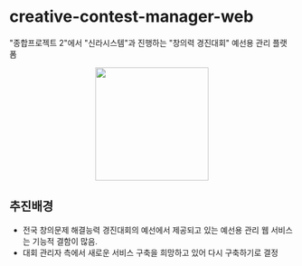 # creative-contest-manager-web 
"종합프로젝트 2"에서 "신라시스템"과 진행하는 "창의력 경진대회" 예선용 관리 플랫폼

<div align="center">
    <img src="https://github.com/user-attachments/assets/fc7b6160-5042-49b0-9f81-8f1833f455df" width="200">
</div>

## 추진배경
- 전국 창의문제 해결능력 경진대회의 예선에서 제공되고 있는 예선용 관리 웹 서비스는 기능적 결함이 많음.
- 대회 관리자 측에서 새로운 서비스 구축을 희망하고 있어 다시 구축하기로 결정



